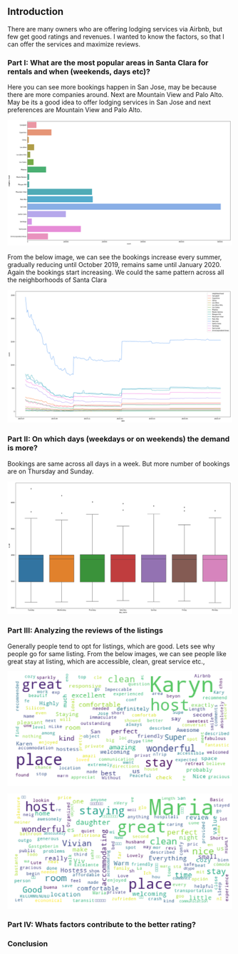 ## Introduction

There are many owners who are offering lodging services via Airbnb, but few get good ratings and revenues. I wanted to know the factors, so that I can offer the services and maximize reviews.

### Part I: What are the most popular areas in Santa Clara for rentals and when (weekends, days etc)?

Here you can see more bookings happen in San Jose, may be because there are more companies around. Next are Mountain View and Palo Alto. May be its a good idea to offer lodging services in San Jose and next preferences are Mountain View and Palo Alto.

![most_popular_area](most_popular_area.png)

From the below image, we can see the bookings increase every summer, gradually reducing until October 2019, remains same until January 2020. Again the bookings start increasing. We could the same pattern across all the neighborhoods of Santa Clara

![most_popular_times](most_popular_times.png)

### Part II: On which days (weekdays or on weekends) the demand is more?

Bookings are same across all days in a week. But more number of bookings are on Thursday and Sunday.

![days](days.png)

### Part III: Analyzing the reviews of the listings

Generally people tend to opt for listings, which are good. Lets see why people go for same listing. From the below images, we can see people like great stay at listing, which are accessible, clean, great service etc.,

![reviews1](reviews1.png)

![reviews2](reviews2.png)

### Part IV: Whats factors contribute to the better rating?



### Conclusion
